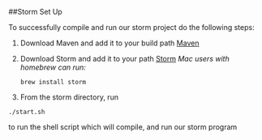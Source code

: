 ##Storm Set Up

To successfully compile and run our storm project do the following steps:

1. Download Maven and add it to your build path
   [Maven](http://maven.apache.org/install.html)

2. Download Storm and add it to your path
   [Storm](http://storm.apache.org/downloads.html)
   *Mac users with homebrew can run:*
   ```
   brew install storm
   ```

3. From the storm directory, run
```
./start.sh
```
to run the shell script which will compile, and run our storm program

